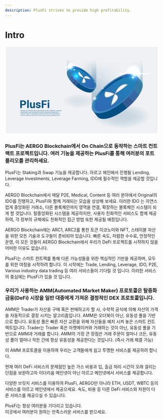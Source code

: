 ```yaml
---
description: PlusFi strives to provide high profitability.
---
```


# Intro

![](../../ko/.gitbook/assets/intro.png)

### PlusFi는 AERGO Blockchain에서 On Chain으로 동작하는 스마트 컨트랙트 프로젝트입니다. 여러 기능을 제공하는 PlusFi를 통해 여러분의 포트폴리오를 관리하세요.

PlusFi는 Staking과 Swap 기능을 제공합니다. 아르고 체인에서 진행될 Lending, Leverage Investments, Leverage Farming, IDO에 필수적인 역할을 제공할 것입니다.

AERGO Blockchain에서 매달 P2E, Medical, Content 등 여러 분야에서 Original의 IDO를 진행하고, PlusFi와 함께 거래되는 모습을 상상해 보세요. 이러한 IDO 는 자연스럽게 중앙화된 거래소, 다른 블록체인까지 영역을 연결, 확장하는 블록체인 시스템이 되게 할 것입니다. 탈중앙화된 시스템을 제공하지만, 사용자 친화적인 서비스도 함께 제공하여, 각 정부의 규제에도 친화적인 접근 방법 또한 제공될 예정입니다.

AERGO Blockchain에는 ARC1, ARC2를 통한 토큰 이코노미와 NFT, 스테이블 자산을 위한 모든 기술과 도구들이 준비되어 있습니다. 빠른 속도, 저렴한 수수료, 안정적인 운영, 이 모든 것들이 AERGO Blockchain에서 우리가 DeFi 프로젝트를 시작하지 않을 어떠한 이유도 없습니다.

PlusFi는 스마트 컨트랙를 통해 다른 가능성들을 위한 핵심적인 기반을 제공하며, 모두를 위한 여정을 시작하려 합니다. 이 시작에는 Trade, Lending, Leverage, IDO, P2E, Various industry data trading 등 여러 서비스들이 기다릴 것 입니다. 이러한 서비스의 중심에는 PlusFi가 있을 것 입니다.

### 우리가 사용하는 AMM(Automated Market Maker) 프로토콜은 탈중화 금융(DeFi) 시장을 일반 대중에게 가져온 결정적인 DEX 프로토콜입니다.

AMM은 Trader가 자산을 구매 혹은 판매하고자 할 시, 수학적 공식에 의해 자산의 가격을 자동적으로 결정 시키는 알고리즘입니다. AMM은 오더북이 아닌, 유동성 풀을 기반으로 합니다. 유동성 풀은 빠른 자산 교환을 위해 자산들을 예치 시켜 놓은 스마트 컨트랙트입니다. Trader는 Trader 혹은 마켓메이커와 거래하는 것이 아닌, 유동성 풀을 기반으로 AMM과 거래를 합니다. AMM의 가장 큰 장점은 거래 주문이 얼마나 크든, 유동성 풀이 얼마나 작든 간에 항상 유동성을 제공한다는 것입니다. (즉시 거래 체결 가능)

이 AMM 프로토콜을 이용하여 우리는 고객들에게 쉽고 투명한 서비스를 제공하려 합니다.

현재 여러 DeFi 서비스의 문제점인 높은 가스 비용과 입, 출금 처리 시간이 오래 걸리는 단점을 보완하고자 이더리움 메인넷이 아닌 아르고 메인넷에서 서비스를 제공합니다.

다양한 브릿지 서비스를 이용하여 PlusFi, AERGO만 아니라 ETH, USDT, WBTC 등의 서비스를 아르고 메인넷에서 제공으세요. 속도, 비용 등 다른 DeFi 서비스와 차원이 다른 서비스를 제공으실 수 있습니다.

PlusFi는 항상 여러분을 기다리고 있습니다.\
이곳에서 여러분이 원하는 만족스러운 서비스를 받으세요.

